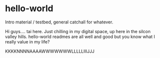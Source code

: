 # hello-world
Intro material / testbed, general catchall for whatever.


Hi guys.... tai here. Just chilling in my digital space, up here in the silcon valley hills.
hello-world readmes are all well and good but you know what I really value in my life? 

KKKKNNNNAAAAWWWWWWWLLLLLIIIJJJ
